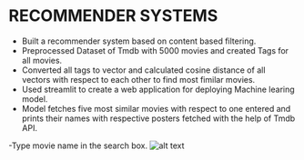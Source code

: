 # RECOMMENDER SYSTEMS
- Built a recommender system based on content based filtering.
- Preprocessed Dataset of Tmdb with 5000 movies and created Tags for all movies.
- Converted all tags to vector and calculated cosine distance of all vectors with respect to each other to find most fimilar movies.
- Used streamlit to create a web application for deploying Machine learing model.
- Model fetches five most similar movies with respect to one entered and prints their names with respective posters fetched with the help of Tmdb API.

-Type movie name in the search box.
![alt text](https://github.com/Atharv-a/recommendersystem/images/img1.png?raw=true)
